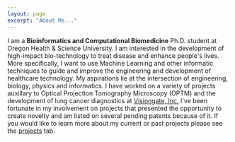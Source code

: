 ```yaml
---
layout: page
excerpt: "About Me..."
---
```


I am a **Bioinformatics and Computational Biomedicine** Ph.D. student at Oregon Health & Science University. I am interested in the development of high-impact bio-technology to treat disease and enhance people's lives. More specifically, I want to use Machine Learning and other informatic techniques to guide and improve the engineering and development of healthcare technology. My aspirations lie at the intersection of engineering, biology, physics and informatics. I have worked on a variety of projects auxillary to Optical Projection Tomography Microscopy (OPTM) and the development of lung cancer diagnostics at [Visiongate, Inc.](visiongate.com) I've been fortunate in my involvement on projects that presented the opportunity to create novelty and am listed on several pending patents because of it. If you would like to learn more about my current or past projects please see the [projects](projects.md) tab. 


